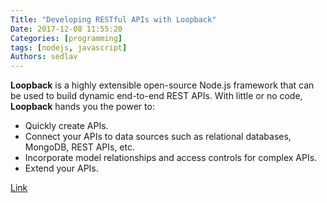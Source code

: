```yaml
---
Title: "Developing RESTful APIs with Loopback"
Date: 2017-12-08 11:55:20
Categories: [programming]
tags: [nodejs, javascript]
Authors: sedlav
---
```


**Loopback** is a highly extensible open-source Node.js framework that can be used to build dynamic end-to-end REST APIs. With little or no code, **Loopback** hands you the power to:

* Quickly create APIs.
* Connect your APIs to data sources such as relational databases, MongoDB, REST APIs, etc.
* Incorporate model relationships and access controls for complex APIs.
* Extend your APIs.

[Link](https://auth0.com/blog/developing-restful-apis-with-loopback/)
